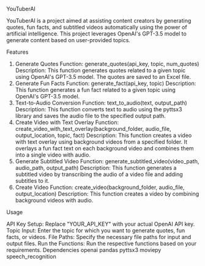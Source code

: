 YouTuberAI

YouTuberAI is a project aimed at assisting content creators by generating quotes, fun facts, and subtitled videos automatically using the power of artificial intelligence. This project leverages OpenAI's GPT-3.5 model to generate content based on user-provided topics.

Features

1. Generate Quotes
Function: generate_quotes(api_key, topic, num_quotes)
Description: This function generates quotes related to a given topic using OpenAI's GPT-3.5 model. The quotes are saved to an Excel file.
2. Generate Fun Facts
Function: generate_fact(api_key, topic)
Description: This function generates a fun fact related to a given topic using OpenAI's GPT-3.5 model.
3. Text-to-Audio Conversion
Function: text_to_audio(text, output_path)
Description: This function converts text to audio using the pyttsx3 library and saves the audio file to the specified output path.
4. Create Video with Text Overlay
Function: create_video_with_text_overlay(background_folder, audio_file, output_location, topic, fact)
Description: This function creates a video with text overlay using background videos from a specified folder. It overlays a fun fact text on each background video and combines them into a single video with audio.
5. Generate Subtitled Video
Function: generate_subtitled_video(video_path, audio_path, output_path)
Description: This function generates a subtitled video by transcribing the audio of a video file and adding subtitles to it.
6. Create Video
Function: create_video(background_folder, audio_file, output_location)
Description: This function creates a video by combining background videos with audio.

Usage

API Key Setup: Replace "YOUR_API_KEY" with your actual OpenAI API key.
Topic Input: Enter the topic for which you want to generate quotes, fun facts, or videos.
File Paths: Specify the necessary file paths for input and output files.
Run the Functions: Run the respective functions based on your requirements.
Dependencies
openai
pandas
pyttsx3
moviepy
speech_recognition

